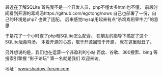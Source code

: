 
最近在了解SQLite
首先我不是一个开发人员，php不懂太多html也不懂，
前段时间看到开源的毒鸡汤https://github.com/egotong/nows 
自己也部署了一份，自己的环境是php7 也做了适配。
后来感觉mysql用起来有点“杀鸡焉用宰牛刀”的意思

于是花了一个小时查了php和SQLite怎么配合。
在朋友的指导下搞定了这个SQLite版毒鸡汤，
本着开源的心态，取于开源回馈于开源，
就在这里献丑了。


另外想说的是，我们也在运营一个非盈利的小站
百度、谷歌、360搜索、bing 等搜索引擎搜 “影子论坛”  第一名就是我们
欢迎来访。

地址：www.shadow-forum.com

